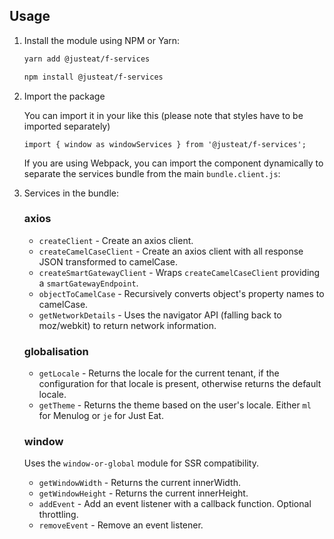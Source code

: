 ## Usage

1.  Install the module using NPM or Yarn:

    ```bash
    yarn add @justeat/f-services
    ```

    ```bash
    npm install @justeat/f-services
    ```

2.  Import the package

    You can import it in your like this (please note that styles have to be imported separately)

    ```
    import { window as windowServices } from '@justeat/f-services';

    ```

    If you are using Webpack, you can import the component dynamically to separate the services bundle from the main `bundle.client.js`:

3. Services in the bundle:

    ### axios
    - `createClient` - Create an axios client.
    - `createCamelCaseClient` - Create an axios client with all response JSON transformed to camelCase.
    - `createSmartGatewayClient` - Wraps `createCamelCaseClient` providing a `smartGatewayEndpoint`.
    - `objectToCamelCase` - Recursively converts object's property names to camelCase.
    - `getNetworkDetails` - Uses the navigator API (falling back to moz/webkit) to return network information.

    ### globalisation
    - `getLocale` - Returns the locale for the current tenant, if the configuration for that locale is present, otherwise returns the default locale.
    - `getTheme` - Returns the theme based on the user's locale. Either `ml` for Menulog or `je` for Just Eat.

    ### window
    Uses the `window-or-global` module for SSR compatibility.
    - `getWindowWidth` - Returns the current innerWidth.
    - `getWindowHeight` - Returns the current innerHeight.
    - `addEvent` - Add an event listener with a callback function. Optional throttling.
    - `removeEvent` - Remove an event listener.
